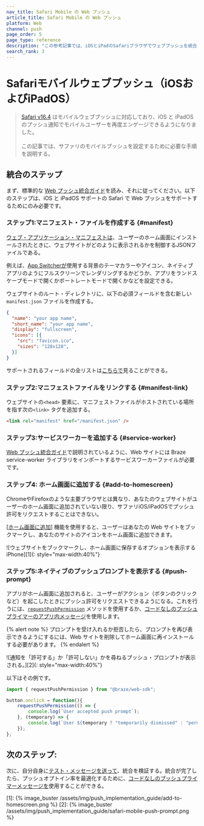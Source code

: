 ```yaml
---
nav_title: Safari Mobile の Web プッシュ
article_title: Safari Mobile の Web プッシュ
platform: Web
channel: push
page_order: 5
page_type: reference
description: "この参考記事では、iOSとiPadのSafariブラウザでウェブプッシュを統合する方法を説明する。"
search_rank: 3
---
```


# Safariモバイルウェブプッシュ（iOSおよびiPadOS）

> [Safari v16.4][safari-release-notes] はモバイルウェブプッシュに対応しており、iOS と iPadOS のプッシュ通知でモバイルユーザーを再度エンゲージできるようになりました。<br><br>この記事では、サファリのモバイルプッシュを設定するために必要な手順を説明する。

## 統合のステップ

まず、標準的な [Web プッシュ統合ガイド][web-push-integration]を読み、それに従ってください。以下のステップは、iOS と iPadOS サポートの Safari で Web プッシュをサポートするためにのみ必要です。

### ステップ1:マニフェスト・ファイルを作成する {#manifest}

[ウェブ・アプリケーション・マニフェストは][manifest-file]、ユーザーのホーム画面にインストールされたときに、ウェブサイトがどのように表示されるかを制御するJSONファイルである。

例えば、[App Switcherが][app-switcher]使用する背景のテーマカラーやアイコン、ネイティブアプリのようにフルスクリーンでレンダリングするかどうか、アプリをランドスケープモードで開くかポートレートモードで開くかなどを設定できる。

ウェブサイトのルート・ディレクトリに、以下の必須フィールドを含む新しい`manifest.json` ファイルを作成する。 

```json
{
  "name": "your app name",
  "short_name": "your app name",
  "display": "fullscreen",
  "icons": [{
    "src": "favicon.ico",
    "sizes": "128x128",
  }]
}
```

サポートされるフィールドの全リストは[こちらで][manifest-file]見ることができる。

### ステップ2:マニフェストファイルをリンクする {#manifest-link}

ウェブサイトの`<head>` 要素に、マニフェストファイルがホストされている場所を指す次の`<link>` タグを追加する。

```html
<link rel="manifest" href="/manifest.json" />
```

### ステップ3:サービスワーカーを追加する {#service-worker}

[Web プッシュ統合ガイド][service-worker]で説明されているように、Web サイトには Braze service-worker ライブラリをインポートするサービスワーカーファイルが必要です。

### ステップ4: ホーム画面に追加する {#add-to-homescreen}

ChromeやFirefoxのような主要ブラウザとは異なり、あなたのウェブサイトがユーザーのホーム画面に追加されていない限り、サファリiOS/iPadOSでプッシュ許可をリクエストすることはできない。 

\[[ホーム画面に追加][add-to-homescreen]] 機能を使用すると、ユーザーはあなたの Web サイトをブックマークし、あなたのサイトのアイコンをホーム画面に追加できます。

![ウェブサイトをブックマークし、ホーム画面に保存するオプションを表示するiPhone][1]{: style="max-width:40%"}

### ステップ5:ネイティブのプッシュプロンプトを表示する {#push-prompt}
アプリがホーム画面に追加されると、ユーザーがアクション（ボタンのクリックなど）を起こしたときにプッシュ許可をリクエストできるようになる。これを行うには、[`requestPushPermission`][requestPushPermission] メソッドを使用するか、[コードなしのプッシュプライマーのアプリ内メッセージ][push-primer]を使用します。

{% alert note %}
プロンプトを受け入れるか拒否したら、プロンプトを再び表示できるようにするには、Web サイトを削除してホーム画面に再インストールする必要があります。
{% endalert %}

![通知を「許可する」か「許可しない」かを尋ねるプッシュ・プロンプトが表示される。][2]{: style="max-width:40%"}

以下はその例です。

```typescript
import { requestPushPermission } from "@braze/web-sdk";

button.onclick = function(){
    requestPushPermission(() => {
        console.log(`User accepted push prompt`);
    }, (temporary) => {
        console.log(`User ${temporary ? "temporarily dismissed" : "permanently denied"} push prompt`);
    });
};
```


## 次のステップ:

次に、自分自身に[テスト・メッセージを送って][test-message]、統合を検証する。統合が完了したら、プッシュオプトイン率を最適化するために、[コードなしのプッシュプライマーメッセージを][push-primer]使用することができる。

[webkit-release-notes]: https://webkit.org/blog/13878/web-push-for-web-apps-on-ios-and-ipados/
[safari-release-notes]: https://developer.apple.com/documentation/safari-release-notes/safari-16_4-release-notes
[manifest-file]: https://developer.mozilla.org/en-US/docs/Web/Manifest
[app-switcher]: https://support.apple.com/en-us/HT202070
[add-to-homescreen]: https://support.apple.com/guide/iphone/bookmark-favorite-webpages-iph42ab2f3a7/ios#iph4f9a47bbc
[web-push-integration]: {{site.baseurl}}/developer_guide/platform_integration_guides/web/push_notifications/integration/
[service-worker]: {{site.baseurl}}/developer_guide/platform_integration_guides/web/push_notifications/integration/#step-1-configure-your-sites-service-worker
[test-message]: {{site.baseurl}}/user_guide/engagement_tools/campaigns/testing_and_more/sending_test_messages/
[push-primer]: {{site.baseurl}}/user_guide/message_building_by_channel/push/push_primer_messages/
[requestPushPermission]: https://js.appboycdn.com/web-sdk/latest/doc/modules/braze.html#requestpushpermission
[1]: {% image_buster /assets/img/push_implementation_guide/add-to-homescreen.png %}
[2]: {% image_buster /assets/img/push_implementation_guide/safari-mobile-push-prompt.png %}
